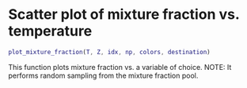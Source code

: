 # Scatter plot of mixture fraction vs. temperature

```matlab
plot_mixture_fraction(T, Z, idx, np, colors, destination)
```

This function plots mixture fraction vs. a variable of choice.
NOTE: It performs random sampling from the mixture fraction pool.